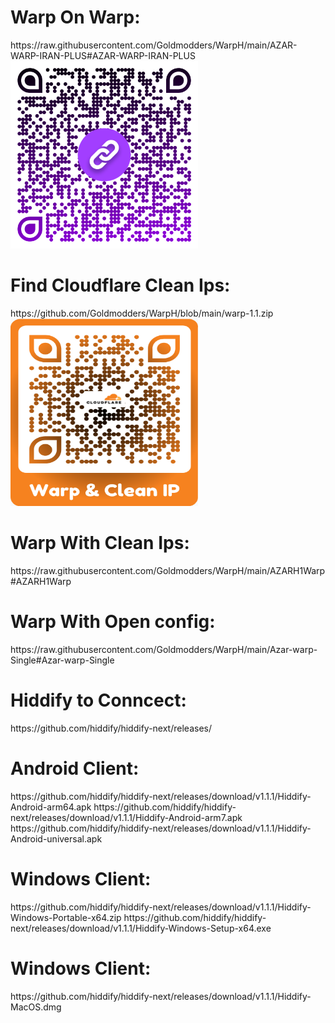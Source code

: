 
<h1>Warp On Warp:</h1>
https://raw.githubusercontent.com/Goldmodders/WarpH/main/AZAR-WARP-IRAN-PLUS#AZAR-WARP-IRAN-PLUS
<div>
<img loading="QR" src="/AZAR-WARP-IRAN-PLUS.png" width="300" height="300" alt="QR">

  <h1>Find Cloudflare Clean Ips:</h1>
  https://github.com/Goldmodders/WarpH/blob/main/warp-1.1.zip
  <img loading="QR" src="/warp-1.1.png" width="300" height="300" alt="warp">



<h1>Warp With Clean Ips:</h1>
https://raw.githubusercontent.com/Goldmodders/WarpH/main/AZARH1Warp#AZARH1Warp
<div>

<h1>Warp With Open config:</h1>
https://raw.githubusercontent.com/Goldmodders/WarpH/main/Azar-warp-Single#Azar-warp-Single


<h1>Hiddify to Conncect:</h1>
https://github.com/hiddify/hiddify-next/releases/
<h1>Android Client:</h1>
https://github.com/hiddify/hiddify-next/releases/download/v1.1.1/Hiddify-Android-arm64.apk
https://github.com/hiddify/hiddify-next/releases/download/v1.1.1/Hiddify-Android-arm7.apk
https://github.com/hiddify/hiddify-next/releases/download/v1.1.1/Hiddify-Android-universal.apk

<h1>Windows Client:</h1>
https://github.com/hiddify/hiddify-next/releases/download/v1.1.1/Hiddify-Windows-Portable-x64.zip
https://github.com/hiddify/hiddify-next/releases/download/v1.1.1/Hiddify-Windows-Setup-x64.exe

<h1>Windows Client:</h1>
https://github.com/hiddify/hiddify-next/releases/download/v1.1.1/Hiddify-MacOS.dmg
